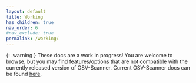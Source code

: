 ```yaml
---
layout: default
title: Working
has_children: true
nav_order: 6
#nav_exclude: true
permalink: /working/
---
```


{: .warning }
These docs are a work in progress! You are welcome to browse, but you may find features/options that are not compatible with the currently released version of OSV-Scanner. Current OSV-Scanner docs can be found [here](../). 